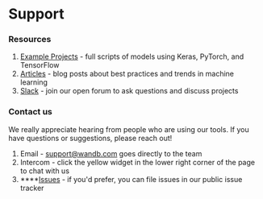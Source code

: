 # Support

### Resources

1. [Example Projects]() - full scripts of models using Keras, PyTorch, and TensorFlow
2. [Articles](https://www.wandb.com/articles) - blog posts about best practices and trends in machine learning
3. [Slack](http://bit.ly/wandb-forum) - join our open forum to ask questions and discuss projects

### Contact us

We really appreciate hearing from people who are using our tools. If you have questions or suggestions, please reach out!

1. Email - support@wandb.com goes directly to the team
2. Intercom - click the yellow widget in the lower right corner of the page to chat with us
3. \*\*\*\*[Issues](https://github.com/wandb/client) - if you'd prefer, you can file issues in our public issue tracker


